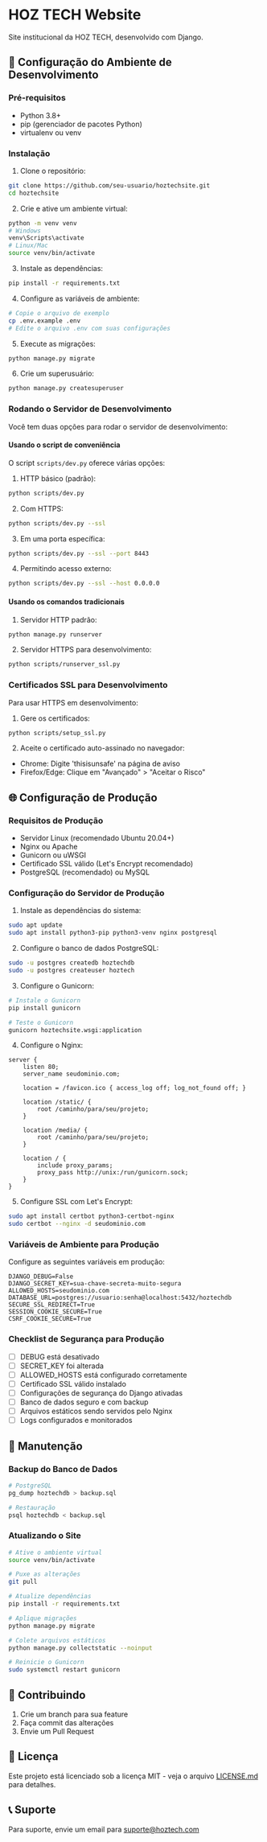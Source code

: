 # HOZ TECH Website

Site institucional da HOZ TECH, desenvolvido com Django.

## 🚀 Configuração do Ambiente de Desenvolvimento

### Pré-requisitos

- Python 3.8+
- pip (gerenciador de pacotes Python)
- virtualenv ou venv

### Instalação

1. Clone o repositório:
```bash
git clone https://github.com/seu-usuario/hoztechsite.git
cd hoztechsite
```

2. Crie e ative um ambiente virtual:
```bash
python -m venv venv
# Windows
venv\Scripts\activate
# Linux/Mac
source venv/bin/activate
```

3. Instale as dependências:
```bash
pip install -r requirements.txt
```

4. Configure as variáveis de ambiente:
```bash
# Copie o arquivo de exemplo
cp .env.example .env
# Edite o arquivo .env com suas configurações
```

5. Execute as migrações:
```bash
python manage.py migrate
```

6. Crie um superusuário:
```bash
python manage.py createsuperuser
```

### Rodando o Servidor de Desenvolvimento

Você tem duas opções para rodar o servidor de desenvolvimento:

#### Usando o script de conveniência

O script `scripts/dev.py` oferece várias opções:

1. HTTP básico (padrão):
```bash
python scripts/dev.py
```

2. Com HTTPS:
```bash
python scripts/dev.py --ssl
```

3. Em uma porta específica:
```bash
python scripts/dev.py --ssl --port 8443
```

4. Permitindo acesso externo:
```bash
python scripts/dev.py --ssl --host 0.0.0.0
```

#### Usando os comandos tradicionais

1. Servidor HTTP padrão:
```bash
python manage.py runserver
```

2. Servidor HTTPS para desenvolvimento:
```bash
python scripts/runserver_ssl.py
```

### Certificados SSL para Desenvolvimento

Para usar HTTPS em desenvolvimento:

1. Gere os certificados:
```bash
python scripts/setup_ssl.py
```

2. Aceite o certificado auto-assinado no navegador:
- Chrome: Digite 'thisisunsafe' na página de aviso
- Firefox/Edge: Clique em "Avançado" > "Aceitar o Risco"

## 🌐 Configuração de Produção

### Requisitos de Produção

- Servidor Linux (recomendado Ubuntu 20.04+)
- Nginx ou Apache
- Gunicorn ou uWSGI
- Certificado SSL válido (Let's Encrypt recomendado)
- PostgreSQL (recomendado) ou MySQL

### Configuração do Servidor de Produção

1. Instale as dependências do sistema:
```bash
sudo apt update
sudo apt install python3-pip python3-venv nginx postgresql
```

2. Configure o banco de dados PostgreSQL:
```bash
sudo -u postgres createdb hoztechdb
sudo -u postgres createuser hoztech
```

3. Configure o Gunicorn:
```bash
# Instale o Gunicorn
pip install gunicorn

# Teste o Gunicorn
gunicorn hoztechsite.wsgi:application
```

4. Configure o Nginx:
```nginx
server {
    listen 80;
    server_name seudominio.com;
    
    location = /favicon.ico { access_log off; log_not_found off; }
    
    location /static/ {
        root /caminho/para/seu/projeto;
    }
    
    location /media/ {
        root /caminho/para/seu/projeto;
    }
    
    location / {
        include proxy_params;
        proxy_pass http://unix:/run/gunicorn.sock;
    }
}
```

5. Configure SSL com Let's Encrypt:
```bash
sudo apt install certbot python3-certbot-nginx
sudo certbot --nginx -d seudominio.com
```

### Variáveis de Ambiente para Produção

Configure as seguintes variáveis em produção:
```
DJANGO_DEBUG=False
DJANGO_SECRET_KEY=sua-chave-secreta-muito-segura
ALLOWED_HOSTS=seudominio.com
DATABASE_URL=postgres://usuario:senha@localhost:5432/hoztechdb
SECURE_SSL_REDIRECT=True
SESSION_COOKIE_SECURE=True
CSRF_COOKIE_SECURE=True
```

### Checklist de Segurança para Produção

- [ ] DEBUG está desativado
- [ ] SECRET_KEY foi alterada
- [ ] ALLOWED_HOSTS está configurado corretamente
- [ ] Certificado SSL válido instalado
- [ ] Configurações de segurança do Django ativadas
- [ ] Banco de dados seguro e com backup
- [ ] Arquivos estáticos sendo servidos pelo Nginx
- [ ] Logs configurados e monitorados

## 📝 Manutenção

### Backup do Banco de Dados

```bash
# PostgreSQL
pg_dump hoztechdb > backup.sql

# Restauração
psql hoztechdb < backup.sql
```

### Atualizando o Site

```bash
# Ative o ambiente virtual
source venv/bin/activate

# Puxe as alterações
git pull

# Atualize dependências
pip install -r requirements.txt

# Aplique migrações
python manage.py migrate

# Colete arquivos estáticos
python manage.py collectstatic --noinput

# Reinicie o Gunicorn
sudo systemctl restart gunicorn
```

## 🤝 Contribuindo

1. Crie um branch para sua feature
2. Faça commit das alterações
3. Envie um Pull Request

## 📄 Licença

Este projeto está licenciado sob a licença MIT - veja o arquivo [LICENSE.md](LICENSE.md) para detalhes.

## 📞 Suporte

Para suporte, envie um email para suporte@hoztech.com 